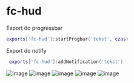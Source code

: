 # fc-hud



Export do progressbar
```lua
exports['fc-hud']:startProgbar('tekst', czas)
```

Export do notify
```lua
 exports['fc-hud']:addNotification('tekst')
 ```
 
 ![image](https://user-images.githubusercontent.com/114392515/202898761-2d9c6d78-15fb-4c3e-9018-87721c6365b2.png)
 ![image](https://user-images.githubusercontent.com/114392515/202898784-6843cac4-b60f-4422-8487-85385054bf0a.png)
![image](https://user-images.githubusercontent.com/114392515/202898787-1a7de5e8-21ad-4c04-8438-976359b28cb3.png)
![image](https://user-images.githubusercontent.com/114392515/202898911-6a3dfb5e-6d58-438c-a028-3590a0a57ed9.png)
![image](https://user-images.githubusercontent.com/114392515/202898913-55c2f518-249e-41ec-8888-bda2dcb39b36.png)


